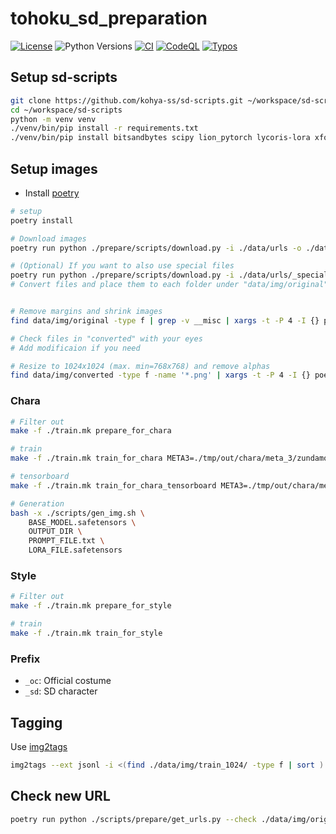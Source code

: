 
# tohoku_sd_preparation

[![License](https://img.shields.io/badge/License-Apache%202.0-blue.svg)](https://opensource.org/licenses/Apache-2.0)
![Python Versions](https://img.shields.io/badge/python-3.8%20%7C%203.9%20%7C%203.10-blue)
[![CI](https://github.com/shirayu/tohoku_sd_preparation/actions/workflows/ci.yml/badge.svg)](https://github.com/shirayu/tohoku_sd_preparation/actions/workflows/ci.yml)
[![CodeQL](https://github.com/shirayu/tohoku_sd_preparation/actions/workflows/codeql-analysis.yml/badge.svg)](https://github.com/shirayu/tohoku_sd_preparation/actions/workflows/codeql-analysis.yml)
[![Typos](https://github.com/shirayu/tohoku_sd_preparation/actions/workflows/typos.yml/badge.svg)](https://github.com/shirayu/tohoku_sd_preparation/actions/workflows/typos.yml)

## Setup sd-scripts

```bash
git clone https://github.com/kohya-ss/sd-scripts.git ~/workspace/sd-scripts
cd ~/workspace/sd-scripts
python -m venv venv
./venv/bin/pip install -r requirements.txt
./venv/bin/pip install bitsandbytes scipy lion_pytorch lycoris-lora xformers
```

## Setup images

- Install [poetry](https://python-poetry.org/)

```bash
# setup
poetry install

# Download images
poetry run python ./prepare/scripts/download.py -i ./data/urls -o ./data/img/original

# (Optional) If you want to also use special files
poetry run python ./prepare/scripts/download.py -i ./data/urls/_special -o ./data/img/original_special
# Convert files and place them to each folder under "data/img/original"


# Remove margins and shrink images
find data/img/original -type f | grep -v __misc | xargs -t -P 4 -I {} poetry run python ./scripts/prepare/resize.py -i {} -o data/img/converted --size 2048 --to_dir

# Check files in "converted" with your eyes
# Add modificaion if you need

# Resize to 1024x1024 (max. min=768x768) and remove alphas
find data/img/converted -type f -name '*.png' | xargs -t -P 4 -I {} poetry run python ./scripts/prepare/resize.py --remove_alpha -i {} -o data/img/train_1024 --size 1024 --min_size 768 --to_dir
```

### Chara

```bash
# Filter out
make -f ./train.mk prepare_for_chara

# train
make -f ./train.mk train_for_chara META3=./tmp/out/chara/meta_3/zundamon.json

# tensorboard
make -f ./train.mk train_for_chara_tensorboard META3=./tmp/out/chara/meta_3/zundamon.json
```

```bash
# Generation
bash -x ./scripts/gen_img.sh \
    BASE_MODEL.safetensors \
    OUTPUT_DIR \
    PROMPT_FILE.txt \
    LORA_FILE.safetensors
```

### Style

```bash
# Filter out
make -f ./train.mk prepare_for_style

# train
make -f ./train.mk train_for_style
```

### Prefix

- ``_oc``: Official costume
- ``_sd``: SD character

## Tagging

Use [img2tags](https://github.com/shirayu/img2tags)

```bash
img2tags --ext jsonl -i <(find ./data/img/train_1024/ -type f | sort ) -o ./data/auto_tags.jsonl
```

## Check new URL

```bash
poetry run python ./scripts/prepare/get_urls.py --check ./data/img/original
```
